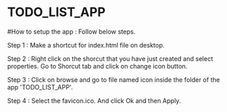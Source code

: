 # TODO_LIST_APP

#How to setup the app : Follow below steps.

Step 1 : Make a shortcut for index.html file on desktop.

Step 2 : Right click on the shorcut that you have just created and select properties. Go to Shorcut tab and click on change icon button.

Step 3 : Click on browse and go to file named icon inside the folder of the app 'TODO_LIST_APP'.

Step 4 : Select the favicon.ico. And click Ok and then Apply.